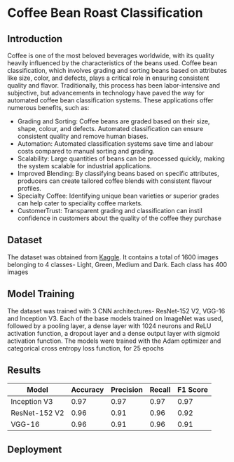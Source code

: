 # Coffee Bean Roast Classification

## Introduction
 Coffee is one of the most beloved beverages worldwide, with its quality heavily influenced by the characteristics of the beans used. Coffee bean classification, which involves grading and sorting beans based on attributes like size, color, and defects, plays a critical role in ensuring consistent quality and flavor. Traditionally, this process has been labor-intensive and subjective, but advancements in technology have paved the way for automated coffee bean classification systems. These applications offer numerous benefits, such as:
 
- Grading and Sorting: Coffee beans are graded based on their size, shape, colour, and
 defects. Automated classification can ensure consistent quality and remove human
 biases.
- Automation: Automated classification systems save time and labour costs compared to
 manual sorting and grading. 
- Scalability: Large quantities of beans can be processed quickly, making the system
 scalable for industrial applications. 
- Improved Blending: By classifying beans based on specific attributes, producers can
 create tailored coffee blends with consistent flavour profiles. 
- Specialty Coffee: Identifying unique bean varieties or superior grades can help cater to
 speciality coffee markets. 
- CustomerTrust: Transparent grading and classification can instil confidence in
 customers about the quality of the coffee they purchase

## Dataset
The dataset was obtained from [Kaggle](https://www.kaggle.com/datasets/gpiosenka/coffee-bean-dataset-resized-224-x-224). It
contains a total of 1600 images belonging to 4 classes- Light, Green, Medium and Dark. Each class has 400 images

## Model Training
The dataset was trained with 3 CNN architectures- ResNet-152 V2, VGG-16 and Inception V3. Each of the base models trained on ImageNet was used, followed by a pooling layer, a dense layer with 1024 neurons and ReLU activation function, a dropout layer and a dense output layer with sigmoid activation function. The models were trained with the Adam optimizer and categorical cross entropy loss function, for 25 epochs

## Results

| Model         | Accuracy | Precision | Recall | F1 Score |
|---------------|----------|-----------|--------|----------|
| Inception V3  | 0.97     | 0.97      | 0.97   | 0.97     |
| ResNet-152 V2 | 0.96     | 0.91      | 0.96   | 0.92     |
| VGG-16        | 0.96     | 0.91      | 0.96   | 0.91     |

## Deployment


